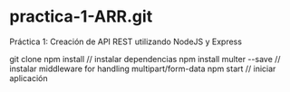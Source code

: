 # practica-1-ARR.git
Práctica 1: Creación de API REST utilizando NodeJS y Express

git clone
npm install               // instalar dependencias
npm install multer --save // instalar middleware for handling multipart/form-data
npm start                 // iniciar aplicación


